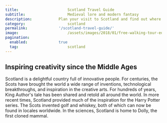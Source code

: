 ```yaml
---
title:						Scotland Travel Guide
subtitle:					Medieval lore and modern fantasy
description:			Plan your visit to Scotland and find out where to go and what to do in Scotland. Read about itineraries, activities, places to stay and travel essentials.
category:					scotland
permalink: 				'/scotland-travel-guide/'
image:						/assets/images/2018/01/free-walking-tour-edinburgh-greyfriars-bobby-memorial-statue.jpg
pagination: 
  enabled: 				true
  tag: 						scotland
---
```


## Inspiring creativity since the Middle Ages

Scotland is a delightful country full of innovative people. For centuries, the Scots have brought the world a wide range of inventions, technological breakthroughs, and inspiration in the creative arts. For hundreds of years, King Author's tale has been shared and retold all around the world. In more recent times, Scotland provided much of the inspiration for the Harry Potter series. The Scots invented golf and whiskey, both of which can now be found in locales worldwide. In the sciences, Scotland is home to Dolly, the first cloned mammal.